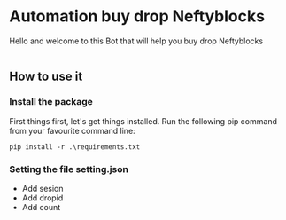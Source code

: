 # Automation buy drop Neftyblocks
Hello and welcome to this Bot that will help you buy drop Neftyblocks
<div align="center">
  <img src="https://bp.neftyblocks.com/preview.png" alt=""/>
</div>

## <a name="how-to-use"></a> How to use it
### Install the package

First things first, let's get things installed. Run the following pip command from your favourite command line:

``pip install -r .\requirements.txt``

### Setting the file setting.json
- Add sesion
- Add dropid
- Add count

<div align="left">
  <img src="https://res.cloudinary.com/dtxsiexns/image/upload/v1661872468/code_t2vwnj.png" alt=""/>
</div>
